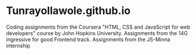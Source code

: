 # TunrayoIlawole.github.io
Coding assignments from the Coursera "HTML, CSS and JavaScript for web developers" course by John Hopkins University.
Assignments from the 14G ingressive for good Frontend track.
Assignments from the JS-Minna internship
